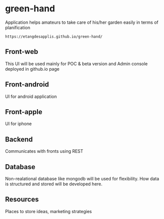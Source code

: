 # green-hand

Application helps amateurs to take care of his/her garden easily in terms of planification

```
https://etangdesapplis.github.io/green-hand/
```

## Front-web 
This UI will be used mainly for POC & beta version and Admin console deployed in github.io page

## Front-android
UI for android application

## Front-apple
UI for iphone

## Backend
Communicates with fronts using REST

## Database
Non-realational database like mongodb will be used for flexibility.
How data is structured and stored will be developed here.

## Resources
Places to store ideas, marketing strategies



